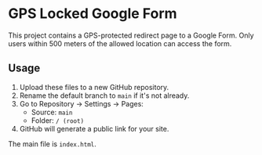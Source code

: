 
# GPS Locked Google Form

This project contains a GPS-protected redirect page to a Google Form. Only users within 500 meters of the allowed location can access the form.

## Usage

1. Upload these files to a new GitHub repository.
2. Rename the default branch to `main` if it's not already.
3. Go to Repository → Settings → Pages:
   - Source: `main`
   - Folder: `/ (root)`
4. GitHub will generate a public link for your site.

The main file is `index.html`.
